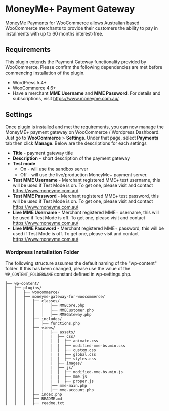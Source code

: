 # MoneyMe+ Payment Gateway
MoneyMe Payments for WooCommerce allows Australian based WooCommerce merchants to provide their customers the ability to pay in instalments with up to 60 months interest-free. 
## Requirements
This plugin extends the Payment Gateway functionality provided by WooCommerce. Please confirm the following dependencies are met before commencing installation of the plugin.

   * WordPress 5.4+
   * WooCommerce 4.6+
   * Have a merchant **MME Username** and **MME Password**. For details and subscriptions, visit https://www.moneyme.com.au/
 
## Settings
Once plugin is installed and met the requirements, you can now manage the MoneyME+ payment gateway on WooCommerce / Wordpress Dashboard. Just go to **WooCommerce** > **Settings**. Under that page, select **Payments** tab then click **Manage**. Below are the descriptions for each settings
   * **Title** - payment gateway title
   * **Description** - short description of the payment gateway
   * **Test mode**
      * On - will use the sandbox server
      * Off - will use the live/production MoneyMe+ payment server.
   * **Test MME Username** - Merchant registered MME+ test username, this will be used if Test Mode is on. To get one, please visit and contact https://www.moneyme.com.au/
   * **Test MME Password** - Merchant registered MME+ test password, this will be used if Test Mode is on. To get one, please visit and contact https://www.moneyme.com.au/
   * **Live MME Username** - Merchant registered MME+ username, this will be used if Test Mode is off. To get one, please visit and contact https://www.moneyme.com.au/
   * **Live MME Password** - Merchant registered MME+ password, this will be used if Test Mode is off. To get one, please visit and contact https://www.moneyme.com.au/

### Wordpress Installation Folder
The following structure assumes the default naming of the "wp-content" folder. If this has been changed, please use the value of the `WP_CONTENT_FOLDERNAME` constant defined in wp-settings.php.

```
├── wp-content/
│   ├── plugins/
│   │   ├── woocommerce/
│   │   ├── moneyme-gateway-for-woocommerce/
│   │   │   ├── classes/
│   │   │   │   │   ├── MMECore.php
│   │   │   │   │   ├── MMECustomer.php
│   │   │   │   │   ├── MMEGateway.php
│   │   │   ├── includes/
│   │   │   │   ├── functions.php
│   │   │   ├── views/
│   │   │   │   │   ├── assets/
│   │   │   │   │   |  ├── css/
│   │   │   │   │   |  |  ├── animate.css
│   │   │   │   │   |  |  ├── modified-mme-bs.min.css
│   │   │   │   │   |  |  ├── custom.css
│   │   │   │   │   |  |  ├── global.css
│   │   │   │   │   |  |  ├── styles.css
│   │   │   │   │   |  ├── images/
│   │   │   │   │   |  ├── js/
│   │   │   │   │   |  |  ├── modified-mme-bs.min.js
│   │   │   │   │   |  |  ├── mme.js
│   │   │   │   │   |  |  ├── proper.js
│   │   │   │   │   ├── mme-main.php
│   │   │   │   │   ├── mme-account.php
│   │   │   ├── index.php
│   │   │   ├── README.md
│   │   │   ├── readme.txt
```